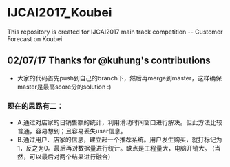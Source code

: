 # IJCAI2017_Koubei
This repository is created for IJCAI2017 main track competition -- Customer Forecast on Koubei
## 02/07/17 Thanks for @kuhung's contributions
- 大家的代码首先push到自己的branch下，然后再merge到master，这样确保master是最高score分的solution :)

### 现在的思路有二：
- A.通过对店家的日销售额的统计，利用滑动时间窗口进行解决。但此方法比较普通，容易想到；且容易丢失user信息。
- B.通过用户、店家的信息，建立起一个推荐系统。用户发生购买，就打标记为1，反之为0。最后再对数据量进行统计。缺点是工程量大，电脑开销大。
(当然，可以最后对两个结果进行融合）
